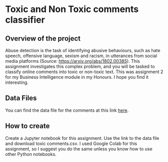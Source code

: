 # Toxic and Non Toxic comments classifier

## Overview of the project
Abuse detection is the task of identifying abusive behaviours, such as hate speech, offensive language, sexism and racism, in utterances from social media platforms (Source: https://arxiv.org/abs/1802.00385). This assignment investigates this complex problem, and you will be tasked to classify online comments into toxic or non-toxic text. This was assignment 2 for my Business Intelligence module in my Honours. I hope you find it interesting.

## Data Files
You can find the data file for the comments at this link [here](https://drive.google.com/file/d/1J25x06RaJeJsgSiwT2WGF8pAluLefTMP/view?usp=sharing).

## How to create
Create a Jupyter notebook for this assignment. Use the link to the data file and download toxic comments.csv. I used Google Colab for this assignment, so I suggest you do the same unless you know how to use other Python notebooks.
